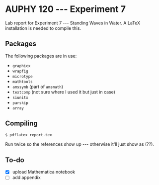 # AUPHY 120 --- Experiment 7
Lab report for Experiment 7 --- Standing Waves in Water.
A LaTeX installation is needed to compile this.

## Packages
The following packages are in use:
- `graphicx`
- `wrapfig`
- `microtype`
- `mathtools`
- `amssymb` (part of `amsmath`)
- `textcomp` (not sure where I used it but just in case)
- `siunitx`
- `parskip`
- `array`

## Compiling
``` bash
$ pdflatex report.tex
```
Run twice so the references show up --- otherwise it'll just show as (??).

## To-do
- [x] upload Mathematica notebook
- [ ] add appendix

